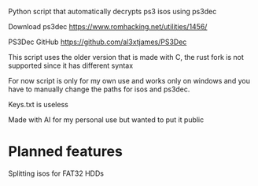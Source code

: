 Python script that automatically decrypts ps3 isos using ps3dec

Download ps3dec https://www.romhacking.net/utilities/1456/

PS3Dec GitHub https://github.com/al3xtjames/PS3Dec

This script uses the older version that is made with C, the rust fork is not supported since it has different syntax

For now script is only for my own use and works only on windows and you have to manually change the paths for isos and ps3dec.

Keys.txt is useless

Made with AI for my personal use but wanted to put it public

# Planned features
Splitting isos for FAT32 HDDs
